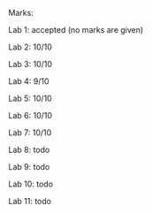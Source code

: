 Marks:
 
 Lab 1: accepted (no marks are given)

  Lab 2: 10/10

  Lab 3: 10/10

  Lab 4: 9/10

  Lab 5: 10/10

  Lab 6: 10/10

  Lab 7: 10/10

  Lab 8: todo

  Lab 9: todo

  Lab 10: todo

  Lab 11: todo

